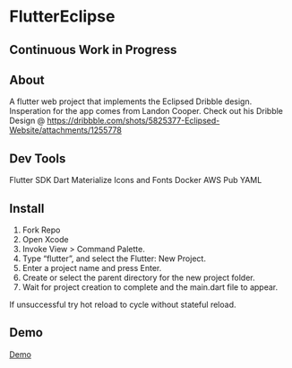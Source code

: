 # FlutterEclipse

## Continuous Work in Progress

## About

A flutter web project that implements the Eclipsed Dribble design. Insperation for the app comes from Landon Cooper. Check out his Dribble Design @ https://dribbble.com/shots/5825377-Eclipsed-Website/attachments/1255778

## Dev Tools

Flutter SDK
Dart
Materialize Icons and Fonts
Docker
AWS
Pub
YAML


## Install

1. Fork Repo 
2. Open Xcode
3. Invoke View > Command Palette.
4. Type “flutter”, and select the Flutter: New Project.
5. Enter a project name and press Enter.
6. Create or select the parent directory for the new project folder.
7. Wait for project creation to complete and the main.dart file to appear.

If unsuccessful try hot reload to cycle without stateful reload. 


## Demo

[Demo](http://tdk-eclipsed.io.s3-website-us-east-1.amazonaws.com)